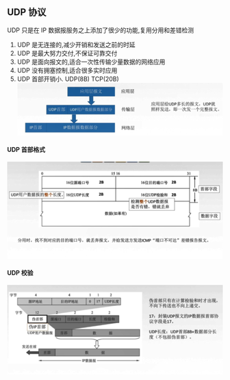 ## UDP 协议

UDP 只是在 IP 数据报服务之上添加了很少的功能,复用分用和差错检测

1. UDP 是无连接的,减少开销和发送之前的时延
2. UDP 是最大努力交付,不保证可靠交付
3. UDP 是面向报文的,适合一次性传输少量数据的网络应用
4. UDP 没有拥塞控制,适合很多实时应用
5. UDP 首部开销小. UDP(8B) TCP(20B)
![](https://github.com/easterCat/networks/blob/master/img5/02.png?raw=true)

#### UDP 首部格式
![](https://github.com/easterCat/networks/blob/master/img5/03.png?raw=true)

#### UDP 校验
![](https://github.com/easterCat/networks/blob/master/img5/04.png?raw=true)
